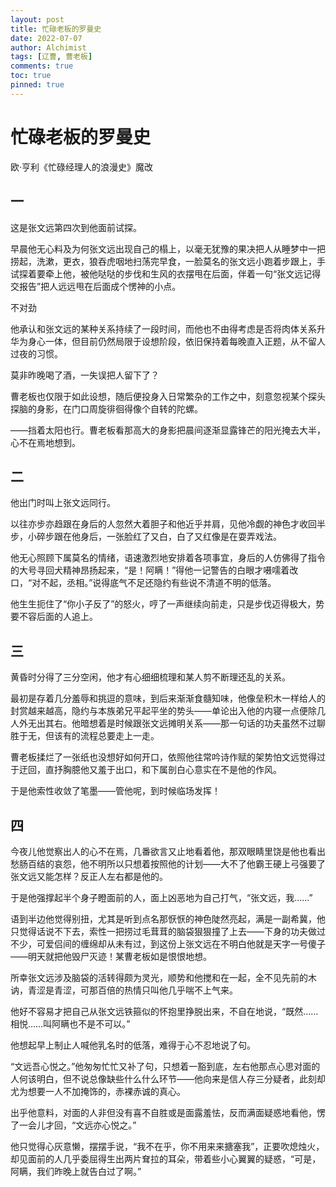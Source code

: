 ```yaml
---
layout: post
title: 忙碌老板的罗曼史
date: 2022-07-07
author: Alchimist
tags: [辽曹, 曹老板]
comments: true
toc: true
pinned: true
---
```

<h1>忙碌老板的罗曼史</h1>
<p>欧·亨利《忙碌经理人的浪漫史》魔改</p>
<h2>一</h2>
<p>这是张文远第四次到他面前试探。</p>
<p>早晨他无心料及为何张文远出现自己的榻上，以毫无犹豫的果决把人从睡梦中一把捞起，洗漱，更衣，狼吞虎咽地扫荡完早食，一脸莫名的张文远小跑着步跟上，手试探着要牵上他，被他哒哒的步伐和生风的衣摆甩在后面，伴着一句“张文远记得交报告”把人远远甩在后面成个愣神的小点。</p>
<p>不对劲</p>
<p>他承认和张文远的某种关系持续了一段时间，而他也不由得考虑是否将肉体关系升华为身心一体，但目前仍然局限于设想阶段，依旧保持着每晚直入正题，从不留人过夜的习惯。<br>
<p>莫非昨晚喝了酒，一失误把人留下了？</p>
<p>曹老板也仅限于如此设想，随后便投身入日常繁杂的工作之中，刻意忽视某个探头探脑的身影，在门口周旋徘徊得像个自转的陀螺。<br>
<p>——挡着太阳也行。曹老板看那高大的身影把晨间逐渐显露锋芒的阳光掩去大半，心不在焉地想到。<br>
<h2>二</h2>
<p>他出门时叫上张文远同行。</p>
<p>以往亦步亦趋跟在身后的人忽然大着胆子和他近乎并肩，见他冷觑的神色才收回半步，小碎步跟在他身后，一张脸红了又白，白了又红像是在耍弄戏法。<br>
<p>他无心照顾下属莫名的情绪，语速激烈地安排着各项事宜，身后的人仿佛得了指令的大号寻回犬精神昂扬起来，“是！阿瞒！”得他一记警告的白眼才嗫嚅着改口，“对不起，丞相。”说得底气不足还隐约有些说不清道不明的低落。</p>
<p>他生生扼住了“你小子反了”的怒火，哼了一声继续向前走，只是步伐迈得极大，势要不容后面的人追上。</p>
<h2>三</h2>
<p>黄昏时分得了三分空闲，他才有心细细梳理和某人剪不断理还乱的关系。</p>
<p>最初是存着几分羞辱和挑逗的意味，到后来渐渐食髓知味，他像垒积木一样给人的封赏越来越高，隐约与本族弟兄平起平坐的势头——单论出入他的内寝一点便除几人外无出其右。他暗想着是时候跟张文远摊明关系——那一句话的功夫虽然不过聊胜于无，但该有的流程总要走上一走。</p>
<p>曹老板揉烂了一张纸也没想好如何开口，依照他往常吟诗作赋的架势怕文远觉得过于迂回，直抒胸臆他又羞于出口，和下属剖白心意实在不是他的作风。</p>
<p>于是他索性收敛了笔墨——管他呢，到时候临场发挥！</p>
<h2>四</h2>
<p>今夜儿他觉察出人的心不在焉，几番欲言又止地看着他，那双眼睛里饶是他也看出愁肠百结的哀怨，他不明所以只想着按照他的计划——大不了他霸王硬上弓强要了张文远又能怎样？反正人左右都是他的。</p>
<p>于是他强撑起半个身子瞪面前的人，面上凶恶地为自己打气，“张文远，我……”</p>
<p>语到半边他觉得别扭，尤其是听到点名那恹恹的神色陡然亮起，满是一副希冀，他只觉得话说不下去，索性一把捞过毛茸茸的脑袋狠狠撞了上去——下身的功夫做过不少，可爱侣间的缠绵却从未有过，到这份上张文远在不明白他就是天字一号傻子——明天就把他毁尸灭迹！某曹老板如是恨恨地想。</p>
<p>所幸张文远涉及脑袋的活转得颇为灵光，顺势和他搅和在一起，全不见先前的木讷，青涩是青涩，可那百倍的热情只叫他几乎喘不上气来。</p>
<p>他好不容易才把自己从张文远铁箍似的怀抱里挣脱出来，不自在地说，“既然……相悦……叫阿瞒也不是不可以。”</p>
<p>他想起早上制止人喊他乳名时的低落，难得于心不忍地说了句。</p>
<p>“文远吾心悦之。”他匆匆忙忙又补了句，只想着一豁到底，左右他那点心思对面的人何该明白，但不说总像缺些什么什么环节——他向来是信人存三分疑者，此刻却尤为想要一人不加掩饰的，赤裸赤诚的真心。</p>
<p>出乎他意料，对面的人非但没有喜不自胜或是面露羞怯，反而满面疑惑地看他，愣了一会儿才回，“文远亦心悦之。”</p>
<p>他只觉得心灰意懒，摆摆手说，“我不在乎，你不用来来搪塞我”，正要吹熄烛火，却见面前的人几乎委屈得生出两片耷拉的耳朵，带着些小心翼翼的疑惑，“可是，阿瞒，我们昨晚上就告白过了啊。”</p>
